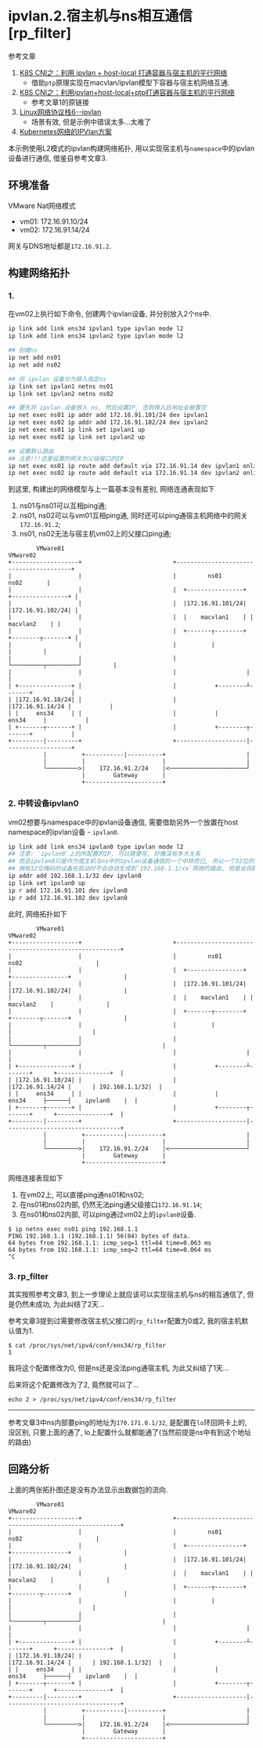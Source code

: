 # ipvlan.2.宿主机与ns相互通信[rp_filter]

参考文章

1. [K8S CNI之：利⽤ ipvlan + host-local 打通容器与宿主机的平⾏⽹络](https://juejin.cn/post/6844903801057443853)
    - 借助`ptp`原理实现在macvlan/ipvlan模型下容器与宿主机网络互通.
2. [K8S CNI之：利用ipvlan+host-local+ptp打通容器与宿主机的平行网络](https://hansedong.github.io/2019/03/19/14/)
    - 参考文章1的原链接
3. [Linux网络协议栈6--ipvlan](https://www.jianshu.com/p/783fe769f335)
    - 场景有效, 但是示例中错误太多...太难了
4. [Kubernetes网络的IPVlan方案](https://kernel.taobao.org/2019/11/ipvlan-for-kubernete-net/)

本示例使用L2模式的ipvlan构建网络拓扑, 用以实现宿主机与`namespace`中的ipvlan设备进行通信, 借鉴自参考文章3.

## 环境准备

VMware Nat网络模式

- vm01: 172.16.91.10/24
- vm02: 172.16.91.14/24

网关与DNS地址都是`172.16.91.2`.

## 构建网络拓扑

### 1. 

在vm02上执行如下命令, 创建两个ipvlan设备, 并分别放入2个ns中.

```bash
ip link add link ens34 ipvlan1 type ipvlan mode l2
ip link add link ens34 ipvlan2 type ipvlan mode l2

## 创建ns
ip net add ns01
ip net add ns02

## 将 ipvlan 设备分为移入指定ns
ip link set ipvlan1 netns ns01
ip link set ipvlan2 netns ns02

## 要先将 ipvlan 设备放入 ns, 然后设置IP, 否则移入后地址会被置空
ip net exec ns01 ip addr add 172.16.91.101/24 dev ipvlan1
ip net exec ns02 ip addr add 172.16.91.102/24 dev ipvlan2
ip net exec ns01 ip link set ipvlan1 up
ip net exec ns02 ip link set ipvlan2 up

## 设置默认路由
## 注意!!!这里设置的网关为父级接口的IP
ip net exec ns01 ip route add default via 172.16.91.14 dev ipvlan1 onlink
ip net exec ns02 ip route add default via 172.16.91.14 dev ipvlan2 onlink
```

到这里, 构建出的网络模型与上一篇基本没有差别, 网络连通表现如下

1. ns01与ns01可以互相ping通;
2. ns01, ns02可以与vm01互相ping通, 同时还可以ping通宿主机网络中的网关`172.16.91.2`;
3. ns01, ns02无法与宿主机vm02上的父接口ping通;

```
        VMware01                                                 VMware02                 
+-------------------+                          +----------------------------------------+
|                   |                          |         ns01                ns02       |
|                   |                          |  +----------------+ +----------------+ |
|                   |                          |  |172.16.91.101/24| |172.16.91.102/24| |
|                   |                          |  |    macvlan1    | |    macvlan2    | |
|                   |                          |  +-------┬--------+ +--------┬-------+ |
|                   |                          |          |                   |         |
|                   |                          |          └─────────┬─────────┘         |
|                   |                          |                    |                   |
| +---------------+ |                          |           +--------┴-------+           |
| |172.16.91.10/24| |                          |           |172.16.91.14/24 |           |
| |     ens34     | |                          |           |      ens34     |           |
| +-------┬-------+ |                          |           +--------┬-------+           |
+---------|---------+                          +--------------------|-------------------+
          |          +-----------|----------+                       |                    
          |          |                      |                       |                    
          └─────────>|    172.16.91.2/24    |<──────────────────────┘                    
                     |        Gateway       |
                     +----------------------+
```

### 2. 中转设备ipvlan0

vm02想要与namespace中的ipvlan设备通信, 需要借助另外一个放置在host namespace的ipvlan设备 - `ipvlan0`.

```bash
ip link add link ens34 ipvlan0 type ipvlan mode l2
## 注意: `ipvlan0`上的所配置的IP, 可以随便写, 好像没有多大关系
## 而且ipvlan0只是作为宿主机与ns中的ipvlan设备通信的一个中转而已, 所以一个32位的掩码就可以了.
## 拥有32位掩码的设备在启动时不会自动生成到`192.168.1.1/xx`网络的路由, 但是会将数据包发送到宿主机的内核协议栈.
ip addr add 192.168.1.1/32 dev ipvlan0
ip link set ipvlan0 up
ip r add 172.16.91.101 dev ipvlan0 
ip r add 172.16.91.102 dev ipvlan0 
```

此时, 网络拓扑如下

```
        VMware01                                                 VMware02                 
+-------------------+                          +------------------------------------------------------+
|                   |                          |         ns01                ns02                     |
|                   |                          |  +----------------+ +----------------+               |
|                   |                          |  |172.16.91.101/24| |172.16.91.102/24|               |
|                   |                          |  |    macvlan1    | |    macvlan2    |               |
|                   |                          |  +-------┬--------+ +--------┬-------+               |
|                   |                          |          |                   |                       |
|                   |                          |          └─────────┬─────────┘                       |
|                   |                          |                    |                                 |
| +---------------+ |                          |           +--------┴-------+      +---------------+  |
| |172.16.91.10/24| |                          |           |172.16.91.14/24 |      | 192.168.1.1/32|  |
| |     ens34     | |                          |           |      ens34     ├──────┤    ipvlan0    |  |
| +-------┬-------+ |                          |           +--------┬-------+      +---------------+  |
+---------|---------+                          +--------------------|---------------------------------+
          |          +-----------|----------+                       |                    
          |          |                      |                       |                    
          └─────────>|    172.16.91.2/24    |<──────────────────────┘                    
                     |        Gateway       |
                     +----------------------+
```

网络连接表现如下

1. 在vm02上, 可以直接ping通ns01和ns02;
2. 在ns01和ns02内部, 仍然无法ping通父级接口`172.16.91.14`;
3. 在ns01和ns02内部, 可以ping通过vm02上的`ipvlan0`设备.

```console
$ ip netns exec ns01 ping 192.168.1.1
PING 192.168.1.1 (192.168.1.1) 56(84) bytes of data.
64 bytes from 192.168.1.1: icmp_seq=1 ttl=64 time=0.063 ms
64 bytes from 192.168.1.1: icmp_seq=2 ttl=64 time=0.064 ms
^C
```

### 3. rp_filter

其实按照参考文章3, 到上一步理论上就应该可以实现宿主机与ns的相互通信了, 但是仍然未成功, 为此纠结了2天...

参考文章3提到过需要修改宿主机父接口的`rp_filter`配置为0或2, 我的宿主机默认值为1.

```console
$ cat /proc/sys/net/ipv4/conf/ens34/rp_filter
1
```

我将这个配置修改为0, 但是ns还是没法ping通宿主机, 为此又纠结了1天...

后来将这个配置修改为了2, 竟然就可以了...

```
echo 2 > /proc/sys/net/ipv4/conf/ens34/rp_filter
```

------

参考文章3中ns内部要ping的地址为`170.171.0.1/32`, 是配置在`lo`环回网卡上的, 没区别, 只要上面的通了, lo上配置什么就都能通了(当然前提是ns中有到这个地址的路由)

## 回路分析

上面的两张拓扑图还是没有办法显示出数据包的流向.

```
        VMware01                                                 VMware02                 
+-------------------+                          +------------------------------------------------------+
|                   |                          |         ns01                ns02                     |
|                   |                          |  +----------------+ +----------------+               |
|                   |                          |  |172.16.91.101/24| |172.16.91.102/24|               |
|                   |                          |  |    macvlan1    | |    macvlan2    |               |
|                   |                          |  +-------┬--------+ +--------┬-------+               |
|                   |                          |          |                   |                       |
|                   |                          |          └─────────┬─────────┘                       |
|                   |                          |                    |                                 |
| +---------------+ |                          |           +--------┴-------+      +---------------+  |
| |172.16.91.10/24| |                          |           |172.16.91.14/24 |      | 192.168.1.1/32|  |
| |     ens34     | |                          |           |      ens34     ├──────┤    ipvlan0    |  |
| +-------┬-------+ |                          |           +--------┬-------+      +---------------+  |
+---------|---------+                          +--------------------|---------------------------------+
          |          +-----------|----------+                       |                    
          |          |                      |                       |                    
          └─────────>|    172.16.91.2/24    |<──────────────────────┘                    
                     |        Gateway       |
                     +----------------------+
```
